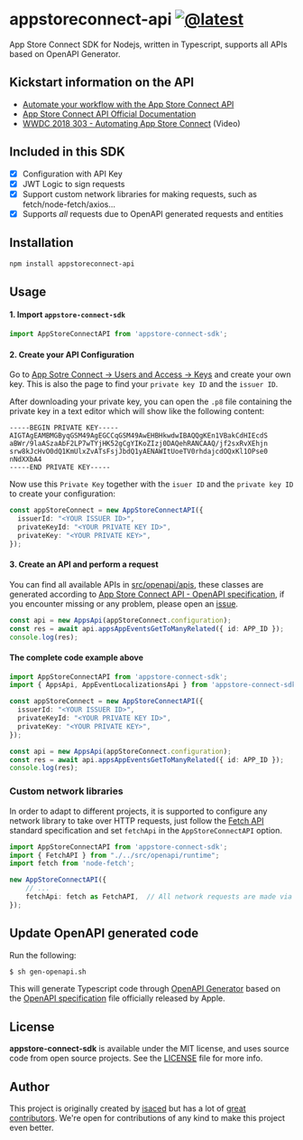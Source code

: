 # appstoreconnect-api [![@latest](https://img.shields.io/npm/v/appstore-connect-sdk.svg)](https://www.npmjs.com/package/appstore-connect-sdk)

App Store Connect SDK for Nodejs, written in Typescript, supports all APIs based on OpenAPI Generator.

## Kickstart information on the API

- [Automate your workflow with the App Store Connect API](https://developer.apple.com/app-store-connect/api/)
- [App Store Connect API Official Documentation](https://developer.apple.com/documentation/appstoreconnectapi)
- [WWDC 2018 303 - Automating App Store Connect](https://developer.apple.com/videos/play/wwdc2018/303/) (Video)

## Included in this SDK

- [x] Configuration with API Key
- [x] JWT Logic to sign requests
- [x] Support custom network libraries for making requests, such as fetch/node-fetch/axios...
- [x] Supports _all_ requests due to OpenAPI generated requests and entities

## Installation

```bash
npm install appstoreconnect-api
```

## Usage

#### 1. Import `appstore-connect-sdk`

```typescript
import AppStoreConnectAPI from 'appstore-connect-sdk';
```

#### 2. Create your API Configuration

Go to [App Sotre Connect -> Users and Access -> Keys](https://appstoreconnect.apple.com/access/api) and create your own key. This is also the page to find your `private key ID` and the `issuer ID`.

After downloading your private key, you can open the `.p8` file containing the private key in a text editor which will show like the following content:

```
-----BEGIN PRIVATE KEY-----
AIGTAgEAMBMGByqGSM49AgEGCCqGSM49AwEHBHkwdwIBAQQgKEn1VBakCdHIEcdS
aBWr/9laASzaAbF2LP7wTYjHK52gCgYIKoZIzj0DAQehRANCAAQ/jf2sxRvXEhjn
srw8kJcHvO0dQ1KmUlxZvATsFsjJbdQ1yAENAWItUoeTV0rhdajcdOQxKl1OPse0
nNdXXbA4
-----END PRIVATE KEY-----
```

Now use this `Private Key` together with the `isuer ID` and the `private key ID` to create your configuration:

```typescript
const appStoreConnect = new AppStoreConnectAPI({
  issuerId: "<YOUR ISSUER ID>",
  privateKeyId: "<YOUR PRIVATE KEY ID>",
  privateKey: "<YOUR PRIVATE KEY>",
});
```

#### 3. Create an API and perform a request

You can find all available APIs in [src/openapi/apis](https://github.com/isaced/appstore-connect-sdk/tree/main/src/openapi/apis), these classes are generated according to [App Store Connect API - OpenAPI specification](https://developer.apple.com/sample-code/app-store-connect/app-store-connect-openapi-specification.zip), if you encounter missing or any problem, please open an [issue](https://github.com/isaced/appstore-connect-sdk/issues).

```typescript
const api = new AppsApi(appStoreConnect.configuration);
const res = await api.appsAppEventsGetToManyRelated({ id: APP_ID });
console.log(res);
```

#### The complete code example above

```typescript
import AppStoreConnectAPI from 'appstore-connect-sdk';
import { AppsApi, AppEventLocalizationsApi } from 'appstore-connect-sdk/dist/openapi/apis';

const appStoreConnect = new AppStoreConnectAPI({
  issuerId: "<YOUR ISSUER ID>",
  privateKeyId: "<YOUR PRIVATE KEY ID>",
  privateKey: "<YOUR PRIVATE KEY>",
});

const api = new AppsApi(appStoreConnect.configuration);
const res = await api.appsAppEventsGetToManyRelated({ id: APP_ID });
console.log(res);
```

### Custom network libraries

In order to adapt to different projects, it is supported to configure any network library to take over HTTP requests, just follow the [Fetch API](https://developer.mozilla.org/en-US/docs/Web/API/fetch) standard specification and set `fetchApi` in the `AppStoreConnectAPI` option.

```typescript
import AppStoreConnectAPI from 'appstore-connect-sdk';
import { FetchAPI } from "./../src/openapi/runtime";
import fetch from 'node-fetch';

new AppStoreConnectAPI({
    // ...
    fetchApi: fetch as FetchAPI,  // All network requests are made via node-fetch
});
```

## Update OpenAPI generated code

Run the following:

```bash
$ sh gen-openapi.sh
```

This will generate Typescript code through [OpenAPI Generator](https://openapi-generator.tech/) based on the [OpenAPI specification](https://github.com/isaced/appstore-connect-sdk/blob/fdabb5bb414e9e3c02341ac1fa3238a5bfa15c30/app_store_connect_api_2.2_openapi.json) file officially released by Apple.

## License

**appstore-connect-sdk** is available under the MIT license, and uses source code from open source projects. See the [LICENSE](https://github.com/isaced/appstore-connect-sdk/blob/main/LICENSE) file for more info.

## Author

This project is originally created by [isaced](https://github.com/isaced) but has a lot of [great contributors](https://github.com/isaced/appstore-connect-sdk/graphs/contributors). We're open for contributions of any kind to make this project even better.
